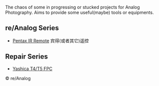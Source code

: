 The chaos of some in progressing or stucked projects for Analog Photography.
Aims to provide some useful(maybe) tools or equipments.

## re/Analog Series

* [Pentax IR Remote](projects/pentax-ir-remote.md) 宾得(或者其它)遥控


## Repair Series

* [Yashica T4/T5 FPC](projects/yashica-t4-lens-fpc.md)


&copy; re/Analog